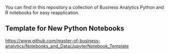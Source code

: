 You can find in this repository a collection of Business Analytics Python and R notebooks for easy reapplication.

## Template for New Python Notebooks
https://www.github.com/master-of-business-analytics/Notebooks_and_Data/JupyterNotebook_Template

